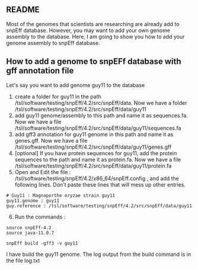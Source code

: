 ## README

Most of the genomes that scientists are researching are already add to snpEff database. However, you may want to add your own genome assembly to the database. Here, I am going to show you how to add your genome assembly to snpEff database.

## How to add a genome to snpEFf database with gff annotation file

Let's say you want to add genome guy11 to the database

1) create a folder for guy11 in the path /tsl/software/testing/snpEff/4.2/src/snpEff/data. Now we have a folder /tsl/software/testing/snpEff/4.2/src/snpEff/data/guy11
2) add guy11 genome/assembly to this path and name it as  sequences.fa. Now we have a file /tsl/software/testing/snpEff/4.2/src/snpEff/data/guy11/sequences.fa
3) add gff3 annotation for guy11 genome in this path and name it as genes.gff. Now we have a file /tsl/software/testing/snpEff/4.2/src/snpEff/data/guy11/genes.gff
4) [optional] If you have protein sequences for guy11, add the protein sequences to the path and name it as protein.fa.  Now we have a file /tsl/software/testing/snpEff/4.2/src/snpEff/data/guy11/protein.fa
5) Open and Edit the file : /tsl/software/testing/snpEff/4.2/x86_64/snpEff.config , and add the following lines. Don't paste these lines that will mess up other entries.
```
# Guy11 : Magnaporthe oryzae strain guy11
guy11.genome : guy11
guy.reference : /tsl/software/testing/snpEff/4.2/src/snpEff/data/guy11
```
6) Run the commands :
```
source snpEff-4.2
source java-11.0.7

snpEff build -gff3 -v guy11
```

I have build the guy11 genome. The log output from the build command is in the file log.txt
